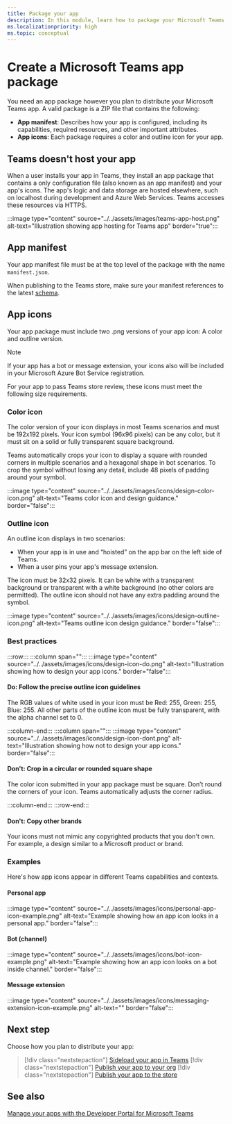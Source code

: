 ```yaml
---
title: Package your app
description: In this module, learn how to package your Microsoft Teams app for testing, uploading, and store publishing.
ms.localizationpriority: high
ms.topic: conceptual
---
```


# Create a Microsoft Teams app package

You need an app package however you plan to distribute your Microsoft Teams app. A valid package is a ZIP file that contains the following:

* **App manifest**: Describes how your app is configured, including its capabilities, required resources, and other important attributes.
* **App icons**: Each package requires a color and outline icon for your app.

## Teams doesn't host your app

When a user installs your app in Teams, they install an app package that contains a only configuration file (also known as an app manifest) and your app's icons. The app's logic and data storage are hosted elsewhere, such on localhost during development and Azure Web Services. Teams accesses these resources via HTTPS.

:::image type="content" source="../../assets/images/teams-app-host.png" alt-text="Illustration showing app hosting for Teams app" border="true":::

## App manifest

Your app manifest file must be at the top level of the package with the name `manifest.json`.

When publishing to the Teams store, make sure your manifest references to the latest [schema](~/resources/schema/manifest-schema.md).

## App icons

Your app package must include two .png versions of your app icon: A color and outline version.

> [!Note]
> If your app has a bot or message extension, your icons also will be included in your Microsoft Azure Bot Service registration.

For your app to pass Teams store review, these icons must meet the following size requirements.

### Color icon

The color version of your icon displays in most Teams scenarios and must be 192x192 pixels. Your icon symbol (96x96 pixels) can be any color, but it must sit on a solid or fully transparent square background.

Teams automatically crops your icon to display a square with rounded corners in multiple scenarios and a hexagonal shape in bot scenarios. To crop the symbol without losing any detail, include 48 pixels of padding around your symbol.

:::image type="content" source="../../assets/images/icons/design-color-icon.png" alt-text="Teams color icon and design guidance." border="false":::

### Outline icon

An outline icon displays in two scenarios:

* When your app is in use and “hoisted” on the app bar on the left side of Teams.
* When a user pins your app's message extension.

The icon must be 32x32 pixels. It can be white with a transparent background or transparent with a white background (no other colors are permitted). The outline icon should not have any extra padding around the symbol.

:::image type="content" source="../../assets/images/icons/design-outline-icon.png" alt-text="Teams outline icon design guidance." border="false":::

### Best practices

:::row:::
   :::column span="":::
:::image type="content" source="../../assets/images/icons/design-icon-do.png" alt-text="Illustration showing how to design your app icons." border="false":::

#### Do: Follow the precise outline icon guidelines

The RGB values of white used in your icon must be Red: 255, Green: 255, Blue: 255. All other parts of the outline icon must be fully transparent, with the alpha channel set to 0.

   :::column-end:::
   :::column span="":::
:::image type="content" source="../../assets/images/icons/design-icon-dont.png" alt-text="Illustration showing how not to design your app icons." border="false":::

#### Don't: Crop in a circular or rounded square shape

The color icon submitted in your app package must be square. Don’t round the corners of your icon. Teams automatically adjusts the corner radius.

   :::column-end:::
:::row-end:::

#### Don't: Copy other brands

Your icons must not mimic any copyrighted products that you don't own. For example, a design similar to a Microsoft product or brand.

### Examples

Here's how app icons appear in different Teams capabilities and contexts.

#### Personal app

:::image type="content" source="../../assets/images/icons/personal-app-icon-example.png" alt-text="Example showing how an app icon looks in a personal app." border="false":::

#### Bot (channel)

:::image type="content" source="../../assets/images/icons/bot-icon-example.png" alt-text="Example showing how an app icon looks on a bot inside channel." border="false":::

#### Message extension

:::image type="content" source="../../assets/images/icons/messaging-extension-icon-example.png" alt-text="<alt text>" border="false":::

## Next step

Choose how you plan to distribute your app:

> [!div class="nextstepaction"]
> [Sideload your app in Teams](~/concepts/deploy-and-publish/apps-upload.md)
> [!div class="nextstepaction"]
> [Publish your app to your org](/MicrosoftTeams/tenant-apps-catalog-teams?toc=/microsoftteams/platform/toc.json&bc=/MicrosoftTeams/breadcrumb/toc.json)
> [!div class="nextstepaction"]
> [Publish your app to the store](~/concepts/deploy-and-publish/appsource/publish.md)

## See also

[Manage your apps with the Developer Portal for Microsoft Teams](~/concepts/build-and-test/teams-developer-portal.md)
